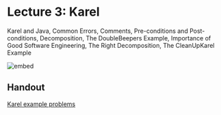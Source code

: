 # Lecture 3: Karel

Karel and Java, Common Errors, Comments, Pre-conditions and Post-conditions,
Decomposition, The DoubleBeepers Example, Importance of Good Software
Engineering, The Right Decomposition, The CleanUpKarel Example

![embed](https://www.youtube.com/embed/C5HeRliZ0Ns?rel=0&start=134&end=3016)

## Handout

[Karel example problems](09-karel-examples.pdf)
